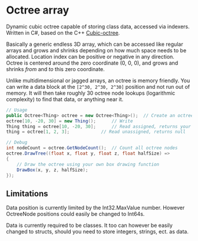# Octree array

Dynamic cubic octree capable of storing class data, accessed via indexers. Written in C#, based on the C++ [Cubic-octree](https://github.com/markusgod/cubic-octree).

Basically a generic endless 3D array, which can be accessed like regular arrays and grows and shrinks depending on how much space needs to be allocated. Location index can be positive or negative in any direction. Octree is centered around the zero coordinate (0, 0, 0), and grows and shrinks _from_ and _to_ this zero coordinate.

Unlike multidimensional or jagged arrays, an octree is memory friendly. You can write a data block at the `[2^30, 2^30, 2^30]` position and not run out of memory. It will then take roughly 30 octree node lookups (logarithmic complexity) to find that data, or anything near it.

```cs
// Usage
public Octree<Thing> octree = new Octree<Thing>();	// Create an octree
octree[10, -20, 30] = new Thing();		// Write
Thing thing = octree[10, -20, 30];		// Read assigned, returns your object
thing = octree[1, 2, 3];			// Read unassigned, returns null

// Debug
int nodeCount = octree.GetNodeCount();	// Count all octree nodes
octree.DrawTree((float x, float y, float z, float halfSize) =>
{
	// Draw the octree using your own box drawing function
	DrawBox(x, y, z, halfSize);
});
```

## Limitations

Data position is currently limited by the Int32.MaxValue number. However OctreeNode positions could easily be changed to Int64s.

Data is currently required to be classes. It too can however be easily changed to structs, should you need to store integers, strings, ect. as data.
